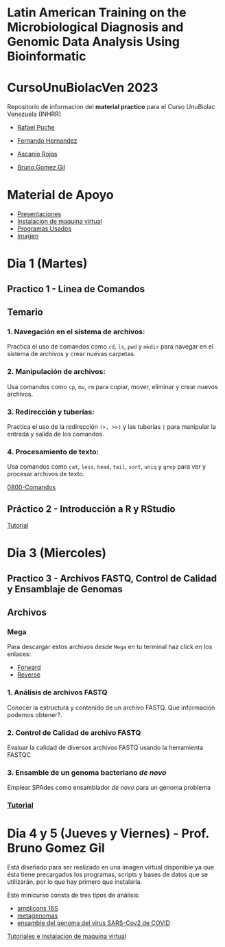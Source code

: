 # Latin American Training on the Microbiological Diagnosis and Genomic Data Analysis Using Bioinformatic
# CursoUnuBiolacVen 2023 
Repositorio de informacion del **material practico** para el Curso UnuBiolac Venezuela (INHRR)

- [Rafael Puche](https://twitter.com/rpucheq)

- [Fernando Hernandez](https://twitter.com/Nandox_85)

- [Ascanio Rojas](https://twitter.com/bioinfoula)

- [Bruno Gomez Gil](https://twitter.com/brunogomezgil)

# Material de Apoyo
- [Presentaciones](Presentaciones)
- [Instalacion de maquina virtual](https://sites.google.com/ciad.mx/cursobioinfomicrob/instalacion?authuser=0)
- [Programas Usados](https://drive.google.com/drive/folders/1C-PAQRT5S3GXCt5GeJf1JOnfKdj_Q6MU?usp=sharing)
- [Imagen](https://drive.google.com/file/d/1kCwlowON4-E2M8ZSt_OHDmlJV7UZn-Xy/view?usp=sharing)

# Dia 1 (Martes)
## Practico 1 - Linea de Comandos
## Temario

### 1. Navegación en el sistema de archivos: 
Practica el uso de comandos como `cd`, `ls`, `pwd` y `mkdir` para navegar en el sistema de archivos y crear nuevas carpetas.

### 2. Manipulación de archivos: 
Usa comandos como `cp`, `mv`, `rm` para copiar, mover, eliminar y crear nuevos archivos.

### 3. Redirección y tuberías: 
Practica el uso de la redirección `(>, >>)` y las tuberías `|` para manipular la entrada y salida de los comandos.

### 4. Procesamiento de texto: 
Usa comandos como `cat`, `less`, `head`, `tail`, `sort`, `uniq` y `grep` para ver y procesar archivos de texto.

[0800-Comandos](Intro_CLI.md) 

## Práctico 2 - Introducción a R y RStudio
[Tutorial](Intro_R.md) 

# Dia 3 (Miercoles)
## Practico 3 - Archivos FASTQ, Control de Calidad y Ensamblaje de Genomas

## Archivos
### Mega
Para descargar estos archivos desde `Mega` en tu terminal haz click en los enlaces:
- [Forward](https://mega.nz/file/0opC1CKA#-4VaMGavon43Ky6nrmgs2vUugI3GP_f912mqtJN_xNA)
- [Reverse](https://mega.nz/file/sgpm0R5a#xv1BPKiKvgBRS_gq5Z1Cn04UHtAYA3fr6ZaLujlpiNs)


### 1. Análisis de archivos FASTQ
Conocer la estructura y contenido de un archivo FASTQ. Que informacion podemos obtener?.

### 2. Control de Calidad de archivo FASTQ
Evaluar la calidad de diversos archivos FASTQ usando la herramienta FASTQC

### 3. Ensamble de un genoma bacteriano *de novo*
Emplear SPAdes como ensamblador *de novo* para un genoma problema

### [Tutorial](https://github.com/rpucheq/NGS_data_analysis/blob/main/Practicos/Practico_2.md)

# Dia 4 y 5 (Jueves y Viernes) - Prof. Bruno Gomez Gil 
Está diseñado para ser realizado en una imagen virtual disponible ya que ésta tiene precargados los programas, scripts y bases de datos que se utilizarán, por lo que hay primero que instalarla.

Este minicurso consta de tres tipos de análisis:

- [amplicons 16S](https://sites.google.com/ciad.mx/cursobioinfomicrob/16s-v4?authuser=0)
- [metagenomas](https://sites.google.com/ciad.mx/cursobioinfomicrob/visualizaci%C3%B3n?authuser=0)
- [ensamble del genoma del virus SARS-Cov2 de COVID](https://sites.google.com/ciad.mx/cursobioinfomicrob/sars-cov-2?authuser=0)

[Tutoriales e instalacion de maquina virtual](https://sites.google.com/ciad.mx/cursobioinfomicrob/curso-biolac)
